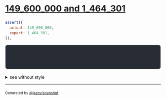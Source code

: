 # [149_600_000 and 1_464_301](../../number.test.js#L71)

```js
assert({
  actual: 149_600_000,
  expect: 1_464_301,
});
```

![img](throw.svg)

<details>
  <summary>see without style</summary>

```console
AssertionError: actual and expect are different

actual: 149_600_000
expect:   1_464_301
```

</details>

---
<sub>
  Generated by <a href="https://github.com/jsenv/core/tree/main/packages/independent/snapshot">@jsenv/snapshot</a>
</sub>